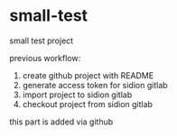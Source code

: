 # small-test
small test project

previous workflow:
1. create github project with README
2. generate access token for sidion gitlab
3. import project to sidion gitlab
4. checkout project from sidion gitlab

this part is added via github

